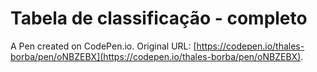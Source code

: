 # Tabela de classificação - completo

A Pen created on CodePen.io. Original URL: [https://codepen.io/thales-borba/pen/oNBZEBX](https://codepen.io/thales-borba/pen/oNBZEBX).


